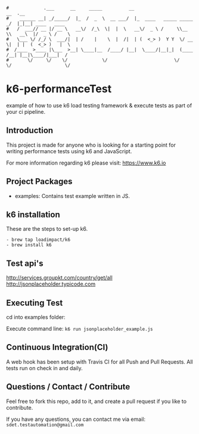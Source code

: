 ```                                                                      
#             .___      __     _____          __                         __  .__               
#    ______ __| _/_____/  |_  /  _  \  __ ___/  |_  ____   _____ _____ _/  |_|__| ____   ____  
#   /  ___// __ |/ __ \   __\/  /_\  \|  |  \   __\/  _ \ /     \\__  \\   __\  |/  _ \ /    \ 
#   \___ \/ /_/ \  ___/|  | /    |    \  |  /|  | (  <_> )  Y Y  \/ __ \|  | |  (  <_> )   |  \
#  /____  >____ |\___  >__| \____|__  /____/ |__|  \____/|__|_|  (____  /__| |__|\____/|___|  /
#       \/     \/    \/             \/                         \/     \/                    \/ 
```

# k6-performanceTest
example of how to use k6 load testing framework & execute tests as part of your ci pipeline.


Introduction
------------
This project is made for anyone who is looking for a starting point for writing performance tests using k6 and JavaScript.

For more information regarding k6 please visit: https://www.k6.io

Project Packages
-----
* examples:
Contains test example written in JS.


k6 installation
-----
These are the steps to set-up k6.

    - brew tap loadimpact/k6
    - brew install k6

Test api's
-----
http://services.groupkt.com/country/get/all
http://jsonplaceholder.typicode.com


Executing Test
------------
cd into examples folder:

Execute command line: `k6 run jsonplaceholder_example.js`


Continuous Integration(CI)
------------
A web hook has been setup with Travis CI for all Push and Pull Requests.  All tests run on check in and daily.


Questions / Contact / Contribute
------------
Feel free to fork this repo, add to it, and create a pull request if you like to contribute.

If you have any questions, you can contact me via email: `sdet.testautomation@gmail.com`
